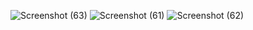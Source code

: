 ![Screenshot (63)](https://github.com/Pavankumar332/miniproject/assets/127392714/46463c6a-63f9-42a4-a3e5-0e69648c4388)
![Screenshot (61)](https://github.com/Pavankumar332/miniproject/assets/127392714/6b14d94a-a2e4-4c19-a1a4-9521a8710cee)
![Screenshot (62)](https://github.com/Pavankumar332/miniproject/assets/127392714/c18d854f-1d83-440f-a59f-ffeb80e37608)
